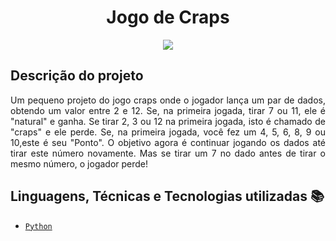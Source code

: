 <h1 align="center"> Jogo de Craps </h1>
<p align="center"><img src="http://img.shields.io/static/v1?label=STATUS&message=FINALIZADO&color=RED&style=for-the-badge"/></p>


## Descrição do projeto 
<p align="justify">
  Um pequeno projeto do jogo craps onde o jogador lança um par de dados, obtendo um valor entre 2 e 12. Se, na primeira jogada, tirar 7 ou 11, ele é "natural" e ganha. Se tirar 2, 3 ou 12 na primeira jogada, isto é chamado de "craps" e ele perde. Se, na primeira jogada, você fez um 4, 5, 6, 8, 9 ou 10,este é seu "Ponto". O objetivo agora é continuar jogando os dados até tirar este número novamente. Mas se tirar um 7 no dado antes de tirar o mesmo número, o jogador perde!
</p>

## Linguagens, Técnicas e Tecnologias utilizadas :books:
- [``Python``](https://www.python.org)
